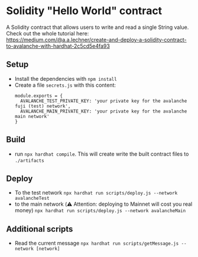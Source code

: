 # Solidity "Hello World" contract
A Solidity contract that allows users to write and read a single String value.
Check out the whole tutorial here: https://medium.com/@a.a.lechner/create-and-deploy-a-solidity-contract-to-avalanche-with-hardhat-2c5cd5e4fa93

## Setup

- Install the dependencies with `npm install`
- Create a file `secrets.js` with this content:
    ```
  module.exports = {
      AVALANCHE_TEST_PRIVATE_KEY: 'your private key for the avalanche fuji (test) network',
      AVALANCHE_MAIN_PRIVATE_KEY: 'your private key for the avalanche main network'
  } 
  ```
  
## Build
- run `npx hardhat compile`. This will create write the built contract files to `./artifacts`

## Deploy
- To the test network `npx hardhat run scripts/deploy.js --network avalancheTest`
- to the main network (⚠️ Attention: deploying to Mainnet will cost you real money) `npx hardhat run scripts/deploy.js --network avalancheMain`


## Additional scripts
- Read the current message `npx hardhat run scripts/getMessage.js --network [network]`
